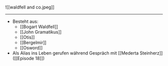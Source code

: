 ![[waldfell and co.jpeg]]

---
 
- Besteht aus: 
	- [[Bogart Waldfell]]
	- [[John Gramatikus]]
	- [[Otis]]
	- [[Bergelmir]]
	- [[Osword]]
- Als Alias ins Leben gerufen während Gespräch mit [[Mederta Steinherz]] ([[Episode 18]])